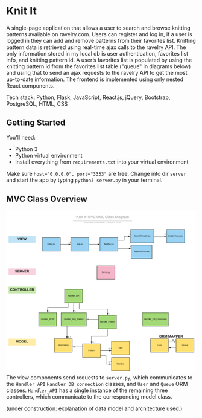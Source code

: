 # Knit It
A single-page application that allows a user to search and browse knitting patterns available on ravelry.com. Users can register and log in, if a user is logged in they can add and remove patterns from their favorites list. Knitting pattern data is retrieved using real-time ajax calls to the ravelry API. The only information stored in my local db is user authentication, favorites list info, and knitting pattern id. A user’s favorites list is populated by using the knitting pattern id from the favorites list table ("queue" in diagrams below) and using that to send an ajax requests to the ravelry API to get the most up-to-date information. The frontend is implemented using only nested React components.

Tech stack: Python, Flask, JavaScript, React.js, jQuery, Bootstrap, PostgreSQL, HTML, CSS
 
## Getting Started
You'll need:
- Python 3
- Python virtual environment
- Install everything from `requirements.txt` into your virtual environment

Make sure `host="0.0.0.0", port="3333"` are free. Change into dir `server` and start the app by typing `python3 server.py` in your terminal.

## MVC Class Overview
![alt text](https://github.com/finasilvasantiste/hackbright__knit_it/blob/master/uml_diagrams/svg/Class%20Diagram%20-%20MVC.svg)
The view components send requests to `server.py`, which communicates to the `Handler_API` `Handler_DB_connection` classes, and `User` and `Queue` ORM classes. `Handler_API` has a single instance of the remaining three controllers, which communicate to the corresponding model class.

(under construction: explanation of data model and architecture used.)

